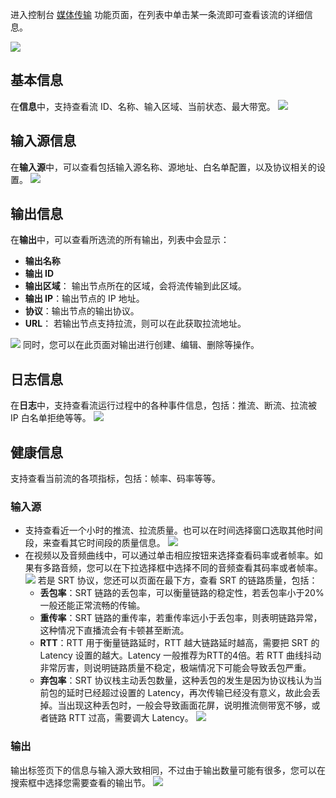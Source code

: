 进入控制台 [媒体传输](https://console.cloud.tencent.com/mdc/flow) 功能页面，在列表中单击某一条流即可查看该流的详细信息。

![](https://qcloudimg.tencent-cloud.cn/raw/a665d2a999736c8ea621498f1c22734a.png)


## 基本信息
在**信息**中，支持查看流 ID、名称、输入区域、当前状态、最大带宽。
![](https://qcloudimg.tencent-cloud.cn/raw/544109b63b457bbab889b52020b76f1f.png)

## 输入源信息
在**输入源**中，可以查看包括输入源名称、源地址、白名单配置，以及协议相关的设置。
![](https://qcloudimg.tencent-cloud.cn/raw/43559fb85f81147283981e3e58aa062f.png)

## 输出信息

在**输出**中，可以查看所选流的所有输出，列表中会显示：
- **输出名称**
- **输出 ID**
- **输出区域**： 输出节点所在的区域，会将流传输到此区域。
- **输出 IP**：输出节点的 IP 地址。
- **协议**：输出节点的输出协议。
- **URL**： 若输出节点支持拉流，则可以在此获取拉流地址。

![](https://qcloudimg.tencent-cloud.cn/raw/3af82b427b14e17036b9c21bf2885598.png)
同时，您可以在此页面对输出进行创建、编辑、删除等操作。

## 日志信息
在**日志**中，支持查看流运行过程中的各种事件信息，包括：推流、断流、拉流被 IP 白名单拒绝等等。
![](https://qcloudimg.tencent-cloud.cn/raw/1d6c9b0ed3a29ff324489c53fdf6407b.png)

## 健康信息
支持查看当前流的各项指标，包括：帧率、码率等等。

### 输入源
- 支持查看近一个小时的推流、拉流质量。也可以在时间选择窗口选取其他时间段，来查看其它时间段的质量信息。
  ![](https://qcloudimg.tencent-cloud.cn/raw/feceb4be40629201364b2a11d15a4f42.png)
- 在视频以及音频曲线中，可以通过单击相应按钮来选择查看码率或者帧率。如果有多路音频，您可以在下拉选择框中选择不同的音频查看其码率或者帧率。
  ![](https://qcloudimg.tencent-cloud.cn/raw/f181b8d840f472b8ef649c580e171fe7.png)
若是 SRT 协议，您还可以页面在最下方，查看 SRT 的链路质量，包括：
    - **丢包率**：SRT 链路的丢包率，可以衡量链路的稳定性，若丢包率小于20% 一般还能正常流畅的传输。
    - **重传率**：SRT 链路的重传率，若重传率远小于丢包率，则表明链路异常，这种情况下直播流会有卡顿甚至断流。
    - **RTT**：RTT 用于衡量链路延时，RTT 越大链路延时越高，需要把 SRT 的 Latency 设置的越大。Latency 一般推荐为RTT的4倍。若 RTT 曲线抖动非常厉害，则说明链路质量不稳定，极端情况下可能会导致丢包严重。
    - **弃包率**：SRT 协议栈主动丢包数量，这种丢包的发生是因为协议栈认为当前包的延时已经超过设置的 Latency，再次传输已经没有意义，故此会丢掉。当出现这种丢包时，一般会导致画面花屏，说明推流侧带宽不够，或者链路 RTT 过高，需要调大 Latency。
![](https://qcloudimg.tencent-cloud.cn/raw/fe38346a26eb16721145a4522c6afe74.png)


### 输出
输出标签页下的信息与输入源大致相同，不过由于输出数量可能有很多，您可以在搜索框中选择您需要查看的输出节。
![](https://qcloudimg.tencent-cloud.cn/raw/6857de75afaf22a0d3a2aeacde7ea445.png)